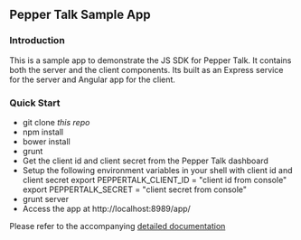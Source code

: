 ## Pepper Talk Sample App

### Introduction
This is a sample app to demonstrate the JS SDK for Pepper Talk. It contains both the server and the client components. Its built as an Express service for the server and Angular app for the client.

### Quick Start
* git clone *this repo*
* npm install
* bower install
* grunt
* Get the client id and client secret from the Pepper Talk dashboard
* Setup the following environment variables in your shell with client id and client secret
    export PEPPERTALK_CLIENT_ID = "client id from console"
    export PEPPERTALK_SECRET = "client secret from console"
* grunt server
* Access the app at http://localhost:8989/app/

Please refer to the accompanying [detailed documentation](http://espreccino.github.io/PepperTalkWebSDKExample/)